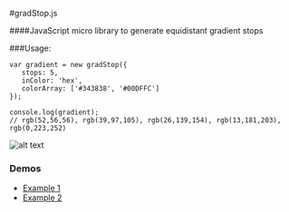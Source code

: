 #gradStop.js

####JavaScript micro library to generate equidistant gradient stops


###Usage:

    var gradient = new gradStop({
       stops: 5,
       inColor: 'hex',
       colorArray: ['#343838', '#00DFFC']
    });
    
    console.log(gradient);
    // rgb(52,56,56), rgb(39,97,105), rgb(26,139,154), rgb(13,181,203), rgb(0,223,252)


![alt text][1]


  [1]: https://cdn.rawgit.com/Siddharth11/gradStop.js/master/gradient%20strip.png




### Demos
* [Example 1](http://codepen.io/Siddharth11/pen/RPvJmO)
* [Example 2](http://codepen.io/Siddharth11/pen/bVVxYL)



